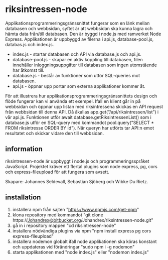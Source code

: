 # riksintressen-node

Applikationsprogrammeringsgränssnittet fungerar som en länk mellan databasen och webbsidan, syftet är att webbsidan ska kunna lagra och hämta data från/till databasen. Den är byggd i node.js med ramverket Node Express. Applikationen är uppbyggd av filerna i api.js, database-pool.js, databas.js och index.js. 

* index.js - startar databasen och API via database.js och api.js. 
* database-pool.js - skapar en aktiv koppling till databasen, filen innehåller inloggningsuppgifter till databasen som ingen utomstående har åtkomst till. 
* database.js - består av funktioner som utför SQL-queries mot databasen. 
* api.js - öppnar upp portar som externa applikationer kommer åt. 

För att illustrera hur applikationsprogrammeringsgränssnittets design och flöde fungerar kan vi använda ett exempel. Ifall en klient går in på webbsidan och öppnar upp listan med riksintressena skickas en API request från webbsidan till denna API. Då åkallas app.get(“/api/riksintressen/list”) i vår api.js. Funktionen utför await database.getRiksintressenList() som i database.js utför en SQL-query med kommandot pool.query("SELECT * FROM riksintresse ORDER BY id"). När queryn har utförts tar API:n emot resultatet och skickar vidare den till webbsidan. 

## information

riksintressen-node är uppbyggt i node.js och programmeringsspråket JavaScript. Projektet kräver ett flertal plugins som node express, pg, cors och express-fileupload för att fungera som avsett.

Skapare: Johannes Seldevall, Sebastian Sjöberg och Wibke Du Rietz.

## installation

1. installera npm från sajten "https://www.npmjs.com/get-npm"
2. klona repository med kommandot "git clone https://Johandrex@bitbucket.org/Johandrex/riksintressen-node.git"
3. gå in i repository mappen "cd riksintressen-node"
4. installera nödvändiga plugins via npm "npm install express pg cors express-fileupload"
5. installera nodemon globalt ifall node applikationen ska köras konstant och uppdateras vid förändringar "sudo npm i -g nodemon"
6. starta applikationen med "node index.js" eller "nodemon index.js"
